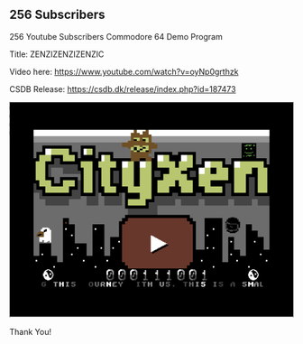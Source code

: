 ## 256 Subscribers

256 Youtube Subscribers Commodore 64 Demo Program

Title: ZENZIZENZIZENZIC

Video here: 
https://www.youtube.com/watch?v=oyNp0grthzk

CSDB Release:
https://csdb.dk/release/index.php?id=187473

![CXN256](https://raw.githubusercontent.com/cityxen/ThankYou/master/256_Subscribers/images/CXN256.png)

Thank You!
